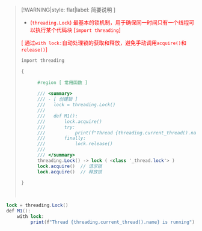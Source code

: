 <br/>

>[!WARNING|style: flat|label: 简要说明 ]
>
>- <span style='color:red'>(`threading.Lock`) 最基本的锁机制，用于确保同一时间只有一个线程可以执行某个代码块 [`import threading`]</span>
>
>  <span style='color:red'>[ 通过`with lock:`自动处理锁的获取和释放，避免手动调用`acquire()`和`release()`]</span>
>
>```csharp
>import threading
>
>{
>    
>       #region [ 常用函数 ]
>          
>       /// <summary>
>       /// - [ 创建锁 ]
>       ///   lock = threading.Lock()
>       ///   
>       ///   def M1():
>       ///       lock.acquire()
>       ///       try:
>       ///           print(f"Thread {threading.current_thread().name} is running")
>       ///       finally:
>       ///           lock.release()
>       /// 
>       /// </summary>
>       threading.Lock() -> lock ( <class '_thread.lock'> )
>       lock.acquire()  // 请求锁
>       lock.acquire()  // 释放锁
>    
>}
>
>
>```
>
>
>
><br/>

```csharp
lock = threading.Lock()
def M1():
    with lock:
         print(f"Thread {threading.current_thread().name} is running")
            
            
```







